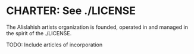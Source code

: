 # CHARTER: See ./LICENSE
The Alislahish artists organization is founded, operated in and managed in the spirit of the ./LICENSE. 


TODO: Include articles of incorporation
